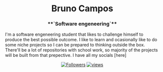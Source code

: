 <h1 align="center">Bruno Campos</h1>

<h3 align="center">**`Software engeneering`**</h3>

I'm a software engeneering student that likes to challenge himself
to produce the best possible outcome. I like to learn and ocasionally
like to do some niche projects so I can be prepared to thinking outside
the box. There'll be a lot of repositories with school work, so majority 
of the projects will be built from that prepective. I have all my socials [here]

<p align = "center">
    <a href = "https://github.com/Rush99099?tab=followers">
        <img alt = "Followers" title = "Follow me on Github" src = "https://custom-icon-badges.demolab.com/github/followers/Rush99099?color=236ad3&labelColor=1155ba&style=for-the-badge&logo=person-add&label=Follow&logoColor=White"/></a>
    <a href = "https://www.github.com/Rush99099">
        <img alt="views" title="GitHub profile views" src="https://freshidea.com/jonah/app/DenverCoder1-profile-views"/></a>
</p>